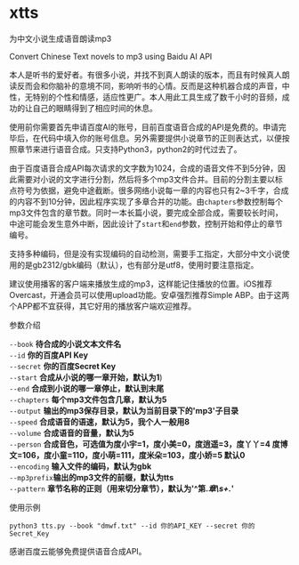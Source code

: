 # xtts
为中文小说生成语音朗读mp3

Convert Chinese Text novels to mp3 using Baidu AI API

本人是听书的爱好者。有很多小说，并找不到真人朗读的版本，而且有时候真人朗读反而会和你脑补的意境不同，影响听书的心情。反而是这种机器合成的声音，中性，无特别的个性和情感，适应性更广。本人用此工具生成了数千小时的音频，成功的让自己的眼睛得到了相应时间的休息。

使用前你需要首先申请百度AI的账号，目前百度语音合成的API是免费的。申请完毕后，在代码中填入你的账号信息。另外需要提供小说章节的正则表达式，以便按照章节来进行语音合成。只支持Python3，python2的时代过去了。

由于百度语音合成API每次请求的文字数为1024，合成的语音文件不到5分钟，因此需要对小说的文字进行分割，然后将多个mp3文件合并。目前的分割主要以标点符号为依据，避免中途截断。很多网络小说每一章的内容也只有2~3千字，合成的内容不到10分钟，因此程序实现了多章合并的功能。由`chapters`参数控制每个mp3文件包含的章节数。同时一本长篇小说，要完成全部合成，需要较长时间，中途可能会发生意外中断，因此设计了`start`和`end`参数，控制开始和停止的章节编号。

支持多种编码，但是没有实现编码的自动检测，需要手工指定，大部分中文小说使用的是gb2312/gbk编码（默认），也有部分是utf8，使用时要注意指定。

建议使用播客的客户端来播放生成的mp3，这样能记住播放的位置。iOS推荐Overcast，开通会员可以使用upload功能。安卓强烈推荐Simple ABP。由于这两个APP都不宜获得，其它好用的播放客户端欢迎推荐。

参数介绍

`--book`     **待合成的小说文本文件名** </br>
`--id`       **你的百度API Key** </br>
`--secret`   **你的百度Secret Key** </br>
`--start`    **合成从小说的哪一章开始，默认为1**) </br>
`--end`      **合成到小说的哪一章停止，默认到末尾** </br>
`--chapters` **每个mp3文件包含几章，默认为5** </br>
`--output`   **输出的mp3保存目录，默认为当前目录下的'mp3'子目录** </br>
`--speed`    **合成语音的语速，默认为5，我个人一般用8** </br>
`--volume`   **合成语音的音量，默认为5** </br>
`--person`   **合成音色，可选值为度小宇=1，度小美=0，度逍遥=3，度丫丫=4 度博文=106，度小童=110，度小萌=111，度米朵=103，度小娇=5 默认0** </br>
`--encoding` **输入文件的编码，默认为gbk** </br>
`--mp3prefix`**输出的mp3文件的前缀，默认为tts** </br>
`--pattern`  **章节名称的正则（用来切分章节），默认为'^第.*章\s+.*'** </br>

使用示例

`python3 tts.py --book "dmwf.txt" --id 你的API_KEY --secret 你的Secret_Key`

感谢百度云能够免费提供语音合成API。
